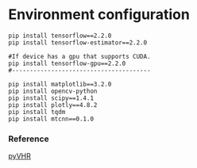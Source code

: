 # Environment configuration
```text
pip install tensorflow==2.2.0
pip install tensorflow-estimator==2.2.0

#If device has a gpu that supports CUDA.
pip install tensorflow-gpu==2.2.0
#---------------------------------------

pip install matplotlib==3.2.0
pip install opencv-python
pip install scipy==1.4.1 
pip install plotly==4.8.2
pip install tqdm
pip install mtcnn==0.1.0
```

<h3>Reference</h3>
<a href='https://github.com/phuselab/pyVHR'> pyVHR</a>
